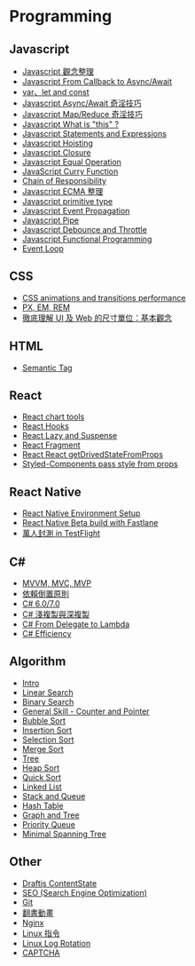 Programming
===

Javascript
---
- [Javascript 觀念整理](Javascript/01.md)
- [Javascript From Callback to Async/Await](Javascript/02.md)
- [var、let and const](Javascript/03.md)
- [Javascript Async/Await 奇淫技巧](Javascript/04.md)
- [Javascript Map/Reduce 奇淫技巧](Javascript/05.md)
- [Javascript What is "this" ?](Javascript/06.md)
- [Javascript Statements and Expressions](Javascript/07.md)
- [Javascript Hoisting](Javascript/08.md)
- [Javascript Closure](Javascript/09.md)
- [Javascript Equal Operation](Javascript/10.md)
- [JavaScript Curry Function](Javascript/11.md)
- [Chain of Responsibility](Javascript/12.md)
- [Javascript ECMA 整理 ](Javascript/13.md)
- [Javascript primitive type](Javascript/14.md)
- [Javascript Event Propagation](Javascript/15.md)
- [Javascript Pipe](Javascript/16.md)
- [Javascript Debounce and Throttle](Javascript/17.md)
- [Javascript Functional Programming](Javascript/18.md)
- [Event Loop](Javascript/19.md)

CSS
---
- [CSS animations and transitions performance](CSS/01.md)
- [PX, EM, REM](CSS/02.md)
- [徹底理解 UI 及 Web 的尺寸單位：基本觀念](CSS/03.md)

HTML
---
- [Semantic Tag](HTML/01.md)

React
---
- [React chart tools](React/01.md)
- [React Hooks](React/02.md)
- [React Lazy and Suspense](React/03.md)
- [React Fragment](React/04.md)
- [React React getDrivedStateFromProps](React/05.md)
- [Styled-Components pass style from props](React/06.md)

React Native
---
- [React Native Environment Setup](ReactNative/01.md)
- [React Native Beta build with Fastlane](ReactNative/02.md)
- [萬人封測 in TestFlight](ReactNative/03.md)

C#
---
- [MVVM, MVC, MVP](C#/01.md)
- [依賴倒置原則](C#/02.md)
- [C# 6.0/7.0](C#/03.md)
- [C# 淺複製與深複製](C#/04.md)
- [C# From Delegate to Lambda](C#/05.md)
- [C# Efficiency](C#/06.md)

Algorithm
---
- [Intro](Algorithm/01.md)
- [Linear Search](Algorithm/02.md)
- [Binary Search](Algorithm/03.md)
- [General Skill - Counter and Pointer](Algorithm/04.md)
- [Bubble Sort](Algorithm/05.md)
- [Insertion Sort](Algorithm/06.md)
- [Selection Sort](Algorithm/07.md)
- [Merge Sort](Algorithm/08.md)
- [Tree](Algorithm/09.md)
- [Heap Sort](Algorithm/10.md)
- [Quick Sort](Algorithm/11.md)
- [Linked List](Algorithm/12.md)
- [Stack and Queue](Algorithm/13.md)
- [Hash Table](Algorithm/14.md)
- [Graph and Tree](Algorithm/15.md)
- [Priority Queue](Algorithm/16.md)
- [Minimal Spanning Tree](Algorithm/17.md)

Other
---
- [Draftjs ContentState](Other/01.md)
- [SEO (Search Engine Optimization)](Other/02.md)
- [Git](Other/03.md)
- [翻書動畫](Other/04.md)
- [Nginx](Other/05.md)
- [Linux 指令](Other/06.md)
- [Linux Log Rotation](Other/07.md)
- [CAPTCHA](Other/08.md)